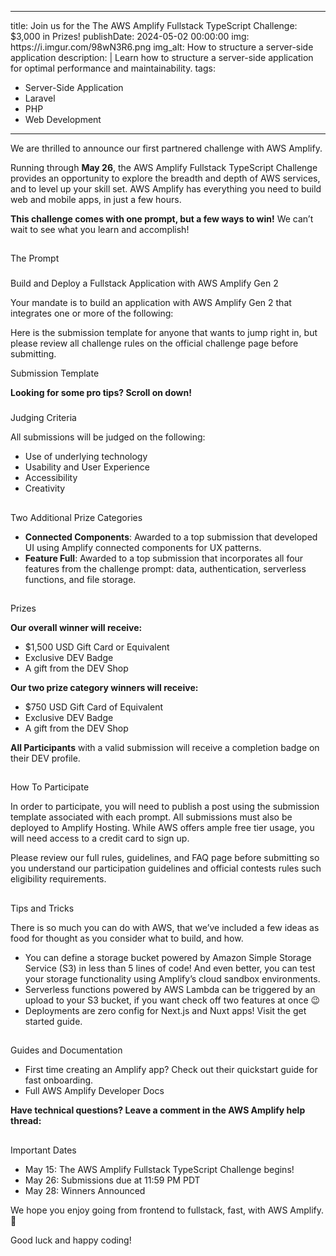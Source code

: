 <hr />
<p>title: Join us for the The AWS Amplify Fullstack TypeScript Challenge: $3,000 in Prizes!
publishDate: 2024-05-02 00:00:00
img: https://i.imgur.com/98wN3R6.png
img_alt: How to structure a server-side application
description: |
Learn how to structure a server-side application for optimal performance and maintainability.
tags:</p>
<ul>
<li>Server-Side Application</li>
<li>Laravel</li>
<li>PHP</li>
<li>Web Development</li>
</ul>
<hr />
<p>We are thrilled to announce our first partnered challenge with AWS Amplify.</p>
<p>Running through <strong>May 26</strong>, the AWS Amplify Fullstack TypeScript Challenge provides an opportunity to explore the breadth and depth of AWS services, and to level up your skill set. AWS Amplify has everything you need to build web and mobile apps, in just a few hours.</p>
<p><strong>This challenge comes with one prompt, but a few ways to win!</strong> We can’t wait to see what you learn and accomplish!</p>
<h2 id=""></h2>
<p>The Prompt</p>
<h3 id=""></h3>
<p>Build and Deploy a Fullstack Application with AWS Amplify Gen 2</p>
<p>Your mandate is to build an application with AWS Amplify Gen 2 that integrates one or more of the following:</p>
<p>Here is the submission template for anyone that wants to jump right in, but please review all challenge rules on the official challenge page before submitting.</p>
<p>Submission Template</p>
<p><strong>Looking for some pro tips? Scroll on down!</strong></p>
<h3 id=""></h3>
<p>Judging Criteria</p>
<p>All submissions will be judged on the following:</p>
<ul>
<li>Use of underlying technology</li>
<li>Usability and User Experience</li>
<li>Accessibility</li>
<li>Creativity</li>
</ul>
<h2 id=""></h2>
<p>Two Additional Prize Categories</p>
<ul>
<li>
<strong>Connected Components</strong>: Awarded to a top submission that developed UI using Amplify connected components for UX patterns.</li>
<li>
<strong>Feature Full</strong>: Awarded to a top submission that incorporates all four features from the challenge prompt: data, authentication, serverless functions, and file storage.</li>
</ul>
<h2 id=""></h2>
<p>Prizes</p>
<p><strong>Our overall winner will receive:</strong></p>
<ul>
<li>$1,500 USD Gift Card or Equivalent</li>
<li>Exclusive DEV Badge</li>
<li>A gift from the DEV Shop</li>
</ul>
<p><strong>Our two prize category winners will receive:</strong></p>
<ul>
<li>$750 USD Gift Card of Equivalent</li>
<li>Exclusive DEV Badge</li>
<li>A gift from the DEV Shop</li>
</ul>
<p><strong>All Participants</strong> with a valid submission will receive a completion badge on their DEV profile.</p>
<h2 id=""></h2>
<p>How To Participate</p>
<p>In order to participate, you will need to publish a post using the submission template associated with each prompt. All submissions must also be deployed to Amplify Hosting. While AWS offers ample free tier usage, you will need access to a credit card to sign up.</p>
<p>Please review our full rules, guidelines, and FAQ page before submitting so you understand our participation guidelines and official contests rules such eligibility requirements.</p>
<h2 id=""></h2>
<p>Tips and Tricks</p>
<p>There is so much you can do with AWS, that we’ve included a few ideas as food for thought as you consider what to build, and how.</p>
<ul>
<li>You can define a storage bucket powered by Amazon Simple Storage Service (S3) in less than 5 lines of code! And even better, you can test your storage functionality using Amplify’s cloud sandbox environments.</li>
<li>Serverless functions powered by AWS Lambda can be triggered by an upload to your S3 bucket, if you want check off two features at once 😉</li>
<li>Deployments are zero config for Next.js and Nuxt apps! Visit the get started guide.</li>
</ul>
<h2 id=""></h2>
<p>Guides and Documentation</p>
<ul>
<li>First time creating an Amplify app? Check out their quickstart guide for fast onboarding.</li>
<li>Full AWS Amplify Developer Docs</li>
</ul>
<p><strong>Have technical questions? Leave a comment in the AWS Amplify help thread:</strong></p>
<h2 id=""></h2>
<p>Important Dates</p>
<ul>
<li>May 15: The AWS Amplify Fullstack TypeScript Challenge begins!</li>
<li>May 26: Submissions due at 11:59 PM PDT</li>
<li>May 28: Winners Announced</li>
</ul>
<p>We hope you enjoy going from frontend to fullstack, fast, with AWS Amplify. 🚀</p>
<p>Good luck and happy coding!</p>



